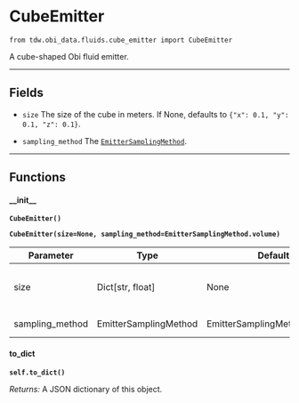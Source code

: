 # CubeEmitter

`from tdw.obi_data.fluids.cube_emitter import CubeEmitter`

A cube-shaped Obi fluid emitter.

***

## Fields

- `size` The size of the cube in meters. If None, defaults to `{"x": 0.1, "y": 0.1, "z": 0.1}`.

- `sampling_method` The [`EmitterSamplingMethod`](emitter_sampling_method.d).

***

## Functions

#### \_\_init\_\_

**`CubeEmitter()`**

**`CubeEmitter(size=None, sampling_method=EmitterSamplingMethod.volume)`**

| Parameter | Type | Default | Description |
| --- | --- | --- | --- |
| size |  Dict[str, float] | None | The size of the cube in meters. If None, defaults to `{"x": 0.1, "y": 0.1, "z": 0.1}`. |
| sampling_method |  EmitterSamplingMethod  | EmitterSamplingMethod.volume | The [`EmitterSamplingMethod`](emitter_sampling_method.md). |

#### to_dict

**`self.to_dict()`**

_Returns:_  A JSON dictionary of this object.